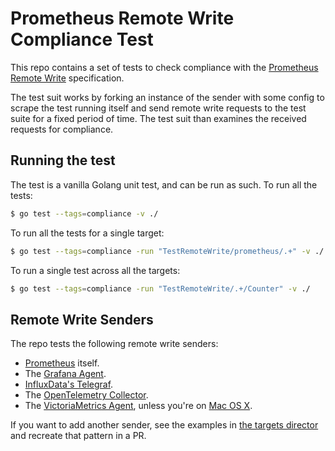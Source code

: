# Prometheus Remote Write Compliance Test

This repo contains a set of tests to check compliance with the [Prometheus Remote Write](https://docs.google.com/document/d/1LPhVRSFkGNSuU1fBd81ulhsCPR4hkSZyyBj1SZ8fWOM/) specification.

The test suit works by forking an instance of the sender with some config to scrape the test running itself and send remote write requests to the test suite for a fixed period of time.
The test suit than examines the received requests for compliance.

## Running the test

The test is a vanilla Golang unit test, and can be run as such.  To run all the tests:

```sh
$ go test --tags=compliance -v ./
```

To run all the tests for a single target:

```sh
$ go test --tags=compliance -run "TestRemoteWrite/prometheus/.+" -v ./
```

To run a single test across all the targets:

```sh
$ go test --tags=compliance -run "TestRemoteWrite/.+/Counter" -v ./
```

## Remote Write Senders

The repo tests the following remote write senders:
- [Prometheus](https://github.com/prometheus/prometheus/) itself.
- The [Grafana Agent](https://github.com/grafana/agent).
- [InfluxData's Telegraf](https://github.com/influxdata/telegraf).
- The [OpenTelemetry Collector](https://github.com/open-telemetry/opentelemetry-collector).
- The [VictoriaMetrics Agent](https://github.com/VictoriaMetrics/VictoriaMetrics/tree/master/app/vmagent), unless you're on [Mac OS X](https://github.com/VictoriaMetrics/VictoriaMetrics/issues/1042).

If you want to add another sender, see the examples in [the targets director](targets/) and recreate that pattern in a PR.
